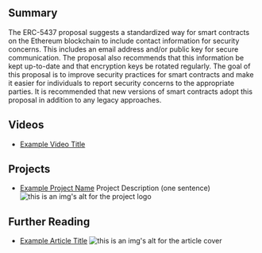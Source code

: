 ## Summary

The ERC-5437 proposal suggests a standardized way for smart contracts on the Ethereum blockchain to include contact information for security concerns. This includes an email address and/or public key for secure communication. The proposal also recommends that this information be kept up-to-date and that encryption keys be rotated regularly. The goal of this proposal is to improve security practices for smart contracts and make it easier for individuals to report security concerns to the appropriate parties. It is recommended that new versions of smart contracts adopt this proposal in addition to any legacy approaches.

## Videos

- [Example Video Title](https://www.youtube.com/watch?v=TDGq4aeevgY)

## Projects

- [Example Project Name](https://xxxx.xxx/xxxxx) Project Description (one sentence) ![this is an img's alt for the project logo](https://xxxx.xxx/project-logo.xxx)

## Further Reading

- [Example Article Title](https://xxxx.xxx/xxxxx) ![this is an img's alt for the article cover](https://xxxx.xxx/article-cover.xxx)
